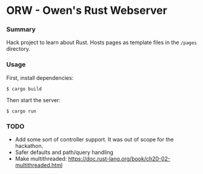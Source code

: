 # ORW - Owen's Rust Webserver

### Summary

Hack project to learn about Rust. Hosts pages as template files in the `/pages` directory.

### Usage

First, install dependencies:
```shell
$ cargo build 
```

Then start the server:

```shell
$ cargo run
```

### TODO

* Add some sort of controller support. It was out of scope for the hackathon.
* Safer defaults and path/query handling
* Make multithreaded: https://doc.rust-lang.org/book/ch20-02-multithreaded.html
